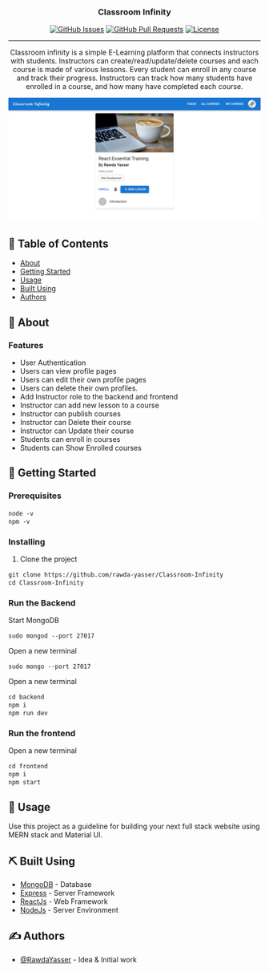 <h3 align="center">Classroom Infinity</h3>

<div align="center">

[![GitHub Issues](https://img.shields.io/github/issues/kylelobo/The-Documentation-Compendium.svg)](https://github.com/rawda-developer/Classroom-Infinity/issues)
[![GitHub Pull Requests](https://img.shields.io/github/issues-pr/kylelobo/The-Documentation-Compendium.svg)](https://github.com/rawda-developer/Classroom-Infinity/pulls)
[![License](https://img.shields.io/badge/license-MIT-blue.svg)](/LICENSE)

</div>

---

<p align="center"> 
Classroom infinity is a simple E-Learning platform that connects instructors with students. Instructors can create/read/update/delete courses and each course is made of various lessons. Every student can enroll in any course and track their progress. Instructors can track how many students have enrolled in a course, and how many have completed each course.  <br> 
</p>

![Classroom Inf](./docs/classroom%20Infinity.png)

## 📝 Table of Contents

- [About](#about)
- [Getting Started](#getting_started)
- [Usage](#usage)
- [Built Using](#built_using)
- [Authors](#authors)

## 🧐 About <a name = "about"></a>


### Features

- User Authentication
- Users can view profile pages
- Users can edit their own profile pages
- Users can delete their own profiles.
- Add Instructor role to the backend and frontend
- Instructor can add new lesson to a course
- Instructor can publish courses
- Instructor can Delete their course
- Instructor can Update their course
- Students can enroll in courses
- Students can Show Enrolled courses

## 🏁 Getting Started <a name = "getting_started"></a>

### Prerequisites

```
node -v
npm -v
```

### Installing

1. Clone the project

```
git clone https://github.com/rawda-yasser/Classroom-Infinity
cd Classroom-Infinity
```

### Run the Backend

Start MongoDB

```
sudo mongod --port 27017
```

Open a new terminal

```
sudo mongo --port 27017
```

Open a new terminal

```
cd backend
npm i
npm run dev
```

### Run the frontend

Open a new terminal

```
cd frontend
npm i
npm start
```

## 🎈 Usage <a name="usage"></a>

Use this project as a guideline for building your next full stack website using MERN stack and Material UI.

## ⛏️ Built Using <a name = "built_using"></a>

- [MongoDB](https://www.mongodb.com/) - Database
- [Express](https://expressjs.com/) - Server Framework
- [ReactJs](https://reactjs.org/) - Web Framework
- [NodeJs](https://nodejs.org/en/) - Server Environment

## ✍️ Authors <a name = "authors"></a>

- [@RawdaYasser](https://github.com/rawda-yasser/) - Idea & Initial work
